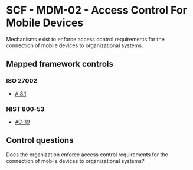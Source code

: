 # SCF - MDM-02 - Access Control For Mobile Devices
Mechanisms exist to enforce access control requirements for the connection of mobile devices to organizational systems. 
## Mapped framework controls
### ISO 27002
- [A.8.1](../iso27002/a-8.md#a81)
  
### NIST 800-53
- [AC-19](../nist80053/ac-19.md)
  
## Control questions
Does the organization enforce access control requirements for the connection of mobile devices to organizational systems? 
  